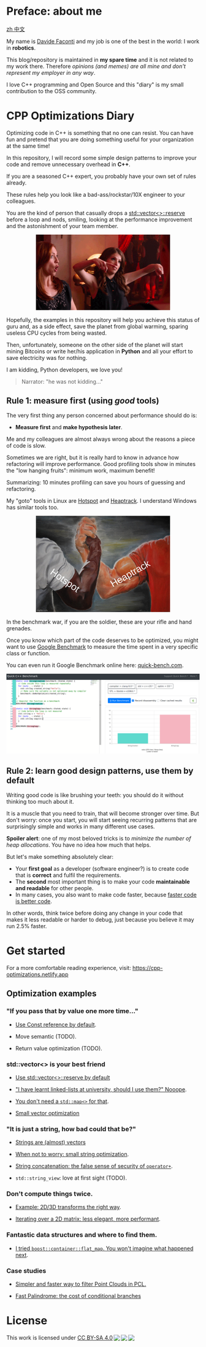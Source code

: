 # Preface: about me

[zh 中文](README_zh.md)

 My name is [Davide Faconti](https://twitter.com/facontidavide) and my job is one of the best in the world: I work in **robotics**.
  
This blog/repository is maintained in **my spare time** and it is not  related to my work there. Therefore *opinions (and memes) are all mine and don't represent my employer in any way*.

I love C++ programming and Open Source and this "diary" is my small contribution to the OSS community.

# CPP Optimizations Diary

Optimizing code in C++ is something that no one can resist. You can have fun
and pretend that you are doing something useful for your organization at the same time!

In this repository, I will record some simple design patterns to improve your code 
and remove unnecessary overhead in **C++**.

If you are a seasoned C++ expert, you probably have your own set of rules already.

These rules help you look like a bad-ass/rockstar/10X engineer to your colleagues.

You are the kind of person that casually drops a [std::vector<>::reserve](docs/en/reserve.md) before a loop and
nods, smiling, looking at the performance improvement and the astonishment of your team member.

<p align="center"><img src="docs/img/boom.gif" width="350"></p>


Hopefully, the examples in this repository will help you achieve this status of guru
and, as a side effect, save the planet from global warming, sparing useless CPU
cycles from being wasted.

Then, unfortunately, someone on the other side of the planet will start mining Bitcoins or write her/his 
application in **Python** and all your effort to save electricity was for nothing.

I am kidding, Python developers, we love you!

> Narrator: "he was not kidding..."

## Rule 1: measure first (using _good_ tools)

The very first thing any person concerned about performance should do is:
 
- **Measure first** and **make hypothesis later**.

Me and my colleagues are almost always wrong about the reasons a piece of code is slow. 

Sometimes we are right, but it is really hard to know in advance how refactoring will
improve performance. Good profiling tools show in minutes the "low hanging fruits": minimum work, maximum benefit!

Summarizing: 10 minutes profiling can save you hours of guessing and refactoring.

My "goto" tools in Linux are [Hotspot](https://github.com/KDAB/hotspot) and 
[Heaptrack](https://github.com/KDE/heaptrack). I understand Windows has similar
tools too.

<p align="center"><img src="docs/img/hotspot_heaptrack.jpg" width="350"></p>

In the benchmark war, if you are the soldier, these are your rifle and hand grenades.

Once you know which part of the code deserves to be optimized, you might want to use
[Google Benchmark](https://github.com/google/benchmark) to measure the time spent in a very specific
class or function.

You can even run it Google Benchmark online here: [quick-bench.com](http://quick-bench.com/G7B2w0xPUWgOVvuzI7unES6cU4w).

![quick-bench](docs/img/quick-bench.png)

## Rule 2: learn good design patterns, use them by default

Writing good code is like brushing your teeth: you should do it without thinking too much about it.

It is a muscle that you need to train, that will become stronger over time. But don't worry:
once you start, you will start seeing recurring patterns that 
are surprisingly simple and works in many different use cases.

**Spoiler alert**: one of my most beloved tricks is to _minimize the number of heap allocations_.
You have no idea how much that helps.

But let's make something absolutely clear: 

- Your **first goal** as a developer (software engineer?) is to create code that is **correct** and fulfil the requirements.
- The **second** most important thing is to make your code **maintainable and readable** for other people.
- In many cases, you also want to make code faster, because [faster code is better code](https://craigmod.com/essays/fast_software/).

In other words, think twice before doing any change in your code that makes it less readable or harder to debug,
just because you believe it may run 2.5% faster.

# Get started

For a more comfortable reading experience, visit: https://cpp-optimizations.netlify.app

## Optimization examples

### "If you pass that by value one more time..."

- [Use Const reference by default](docs/en/prefer_references.md).

- Move semantic (TODO).

- Return value optimization (TODO).


### std::vector<> is your best friend


- [Use std::vector<>::reserve by default](docs/en/reserve.md)

- ["I have learnt linked-lists at university, should I use them?" Nooope](docs/en/no_lists.md).

- [You don't need a `std::map<>` for that](docs/en/dont_need_map.md).

- [Small vector optimization](docs/en/small_vectors.md)


### "It is just a string, how bad could that be?"

- [Strings are (almost) vectors](docs/en/strings_are_vectors.md)

- [When not to worry: small string optimization](docs/en/small_strings.md).

- [String concatenation: the false sense of security of `operator+`](docs/en/strings_concatenation.md).

- `std::string_view`: love at first sight (TODO).

### Don't compute things twice.

- [Example: 2D/3D transforms the right way](docs/en/2d_transforms.md).

- [Iterating over a 2D matrix: less elegant, more performant](docs/en/2d_matrix_iteration.md).

### Fantastic data structures and where to find them.

- [I tried `boost::container::flat_map`. You won't imagine what happened next](docs/en/boost_flatmap.md).

### Case studies

- [Simpler and faster way to filter Point Clouds in PCL.](docs/en/pcl_filter.md)

- [Fast Palindrome: the cost of conditional branches](docs/en/palindrome.md)


# License

<p xmlns:dct="http://purl.org/dc/terms/" xmlns:cc="http://creativecommons.org/ns#" class="license-text">This work   is licensed under <a rel="license" href="https://creativecommons.org/licenses/by-sa/4.0">CC BY-SA 4.0<img style="height:22px!important;margin-left:3px;vertical-align:text-bottom;" src="https://mirrors.creativecommons.org/presskit/icons/cc.svg?ref=chooser-v1" /><img style="height:22px!important;margin-left:3px;vertical-align:text-bottom;" src="https://mirrors.creativecommons.org/presskit/icons/by.svg?ref=chooser-v1" /><img style="height:22px!important;margin-left:3px;vertical-align:text-bottom;" src="https://mirrors.creativecommons.org/presskit/icons/sa.svg?ref=chooser-v1" /></a></p>
